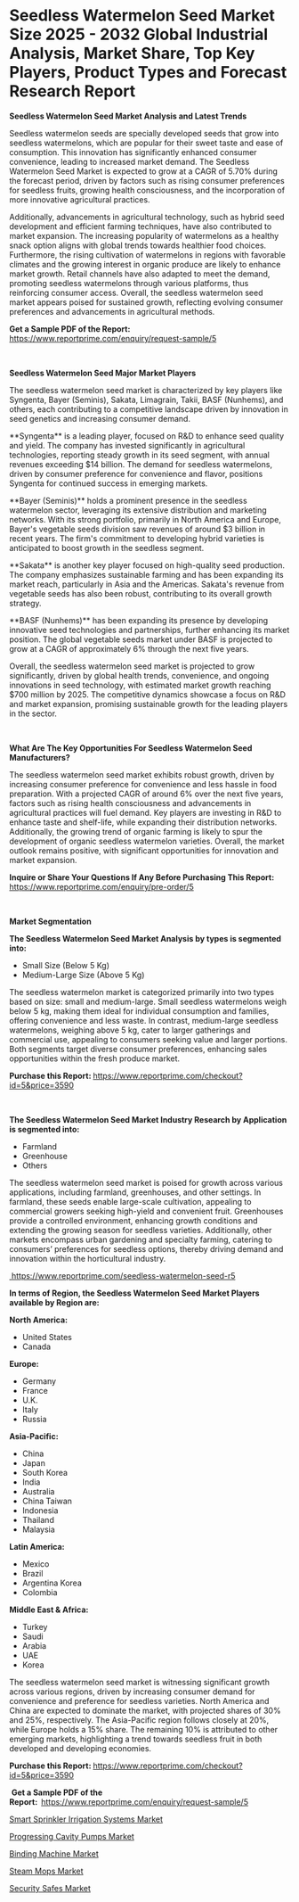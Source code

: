 <p><h1>Seedless Watermelon Seed Market Size 2025 - 2032 Global Industrial Analysis, Market Share, Top Key Players, Product Types and Forecast Research Report</h1></p><p><strong>Seedless Watermelon Seed Market Analysis and Latest Trends</strong></p>
<p><p>Seedless watermelon seeds are specially developed seeds that grow into seedless watermelons, which are popular for their sweet taste and ease of consumption. This innovation has significantly enhanced consumer convenience, leading to increased market demand. The Seedless Watermelon Seed Market is expected to grow at a CAGR of 5.70% during the forecast period, driven by factors such as rising consumer preferences for seedless fruits, growing health consciousness, and the incorporation of more innovative agricultural practices.</p><p>Additionally, advancements in agricultural technology, such as hybrid seed development and efficient farming techniques, have also contributed to market expansion. The increasing popularity of watermelons as a healthy snack option aligns with global trends towards healthier food choices. Furthermore, the rising cultivation of watermelons in regions with favorable climates and the growing interest in organic produce are likely to enhance market growth. Retail channels have also adapted to meet the demand, promoting seedless watermelons through various platforms, thus reinforcing consumer access. Overall, the seedless watermelon seed market appears poised for sustained growth, reflecting evolving consumer preferences and advancements in agricultural methods.</p></p>
<p><strong>Get a Sample PDF of the Report:&nbsp;</strong> <a href="https://www.reportprime.com/enquiry/request-sample/5?utm_campaign=2886&utm_medium=2&utm_source=Github&utm_content=ia&utm_term=17032025&utm_id=seedless-watermelon-seed">https://www.reportprime.com/enquiry/request-sample/5</a></p>
<p>&nbsp;</p>
<p><strong>Seedless Watermelon Seed Major Market Players</strong></p>
<p><p>The seedless watermelon seed market is characterized by key players like Syngenta, Bayer (Seminis), Sakata, Limagrain, Takii, BASF (Nunhems), and others, each contributing to a competitive landscape driven by innovation in seed genetics and increasing consumer demand. </p><p>**Syngenta** is a leading player, focused on R&D to enhance seed quality and yield. The company has invested significantly in agricultural technologies, reporting steady growth in its seed segment, with annual revenues exceeding $14 billion. The demand for seedless watermelons, driven by consumer preference for convenience and flavor, positions Syngenta for continued success in emerging markets.</p><p>**Bayer (Seminis)** holds a prominent presence in the seedless watermelon sector, leveraging its extensive distribution and marketing networks. With its strong portfolio, primarily in North America and Europe, Bayer's vegetable seeds division saw revenues of around $3 billion in recent years. The firm's commitment to developing hybrid varieties is anticipated to boost growth in the seedless segment.</p><p>**Sakata** is another key player focused on high-quality seed production. The company emphasizes sustainable farming and has been expanding its market reach, particularly in Asia and the Americas. Sakata's revenue from vegetable seeds has also been robust, contributing to its overall growth strategy.</p><p>**BASF (Nunhems)** has been expanding its presence by developing innovative seed technologies and partnerships, further enhancing its market position. The global vegetable seeds market under BASF is projected to grow at a CAGR of approximately 6% through the next five years.</p><p>Overall, the seedless watermelon seed market is projected to grow significantly, driven by global health trends, convenience, and ongoing innovations in seed technology, with estimated market growth reaching $700 million by 2025. The competitive dynamics showcase a focus on R&D and market expansion, promising sustainable growth for the leading players in the sector.</p></p>
<p>&nbsp;</p>
<p><strong>What Are The Key Opportunities For Seedless Watermelon Seed Manufacturers?</strong></p>
<p><p>The seedless watermelon seed market exhibits robust growth, driven by increasing consumer preference for convenience and less hassle in food preparation. With a projected CAGR of around 6% over the next five years, factors such as rising health consciousness and advancements in agricultural practices will fuel demand. Key players are investing in R&D to enhance taste and shelf-life, while expanding their distribution networks. Additionally, the growing trend of organic farming is likely to spur the development of organic seedless watermelon varieties. Overall, the market outlook remains positive, with significant opportunities for innovation and market expansion.</p></p>
<p><strong>Inquire or Share Your Questions If Any Before Purchasing This Report:</strong> <a href="https://www.reportprime.com/enquiry/pre-order/5?utm_campaign=2886&utm_medium=2&utm_source=Github&utm_content=ia&utm_term=17032025&utm_id=seedless-watermelon-seed">https://www.reportprime.com/enquiry/pre-order/5</a></p>
<p>&nbsp;</p>
<p><strong>Market Segmentation</strong></p>
<p><strong>The Seedless Watermelon Seed Market Analysis by types is segmented into:</strong></p>
<p><ul><li>Small Size (Below 5 Kg)</li><li>Medium-Large Size (Above 5 Kg)</li></ul></p>
<p><p>The seedless watermelon market is categorized primarily into two types based on size: small and medium-large. Small seedless watermelons weigh below 5 kg, making them ideal for individual consumption and families, offering convenience and less waste. In contrast, medium-large seedless watermelons, weighing above 5 kg, cater to larger gatherings and commercial use, appealing to consumers seeking value and larger portions. Both segments target diverse consumer preferences, enhancing sales opportunities within the fresh produce market.</p></p>
<p><strong>Purchase this Report:&nbsp;</strong><a href="https://www.reportprime.com/checkout?id=5&price=3590&utm_campaign=2886&utm_medium=2&utm_source=Github&utm_content=ia&utm_term=17032025&utm_id=seedless-watermelon-seed">https://www.reportprime.com/checkout?id=5&price=3590</a></p>
<p>&nbsp;</p>
<p><strong>The Seedless Watermelon Seed Market Industry Research by Application is segmented into:</strong></p>
<p><ul><li>Farmland</li><li>Greenhouse</li><li>Others</li></ul></p>
<p><p>The seedless watermelon seed market is poised for growth across various applications, including farmland, greenhouses, and other settings. In farmland, these seeds enable large-scale cultivation, appealing to commercial growers seeking high-yield and convenient fruit. Greenhouses provide a controlled environment, enhancing growth conditions and extending the growing season for seedless varieties. Additionally, other markets encompass urban gardening and specialty farming, catering to consumers’ preferences for seedless options, thereby driving demand and innovation within the horticultural industry.</p></p>
<p><a href="https://www.reportprime.com/seedless-watermelon-seed-r5?utm_campaign=2886&utm_medium=2&utm_source=Github&utm_content=ia&utm_term=17032025&utm_id=seedless-watermelon-seed">&nbsp;https://www.reportprime.com/seedless-watermelon-seed-r5</a></p>
<p><strong>In terms of Region, the Seedless Watermelon Seed Market Players available by Region are:</strong></p>
<p>
    <p> <strong> North America: </strong>
        <ul>
            <li>United States</li>
            <li>Canada</li>
        </ul>
        </p> 
    <p> <strong> Europe: </strong>
        <ul>
            <li>Germany</li>
            <li>France</li>
            <li>U.K.</li>
            <li>Italy</li>
            <li>Russia</li>
        </ul>
        </p> 
    <p> <strong> Asia-Pacific: </strong>
        <ul>
            <li>China</li>
            <li>Japan</li>
            <li>South Korea</li>
            <li>India</li>
            <li>Australia</li>
            <li>China Taiwan</li>
            <li>Indonesia</li>
            <li>Thailand</li>
            <li>Malaysia</li>
        </ul>
        </p> 
    <p> <strong> Latin America: </strong>
        <ul>
            <li>Mexico</li>
            <li>Brazil</li>
            <li>Argentina Korea</li>
            <li>Colombia</li>
        </ul>
        </p> 
    <p> <strong> Middle East & Africa: </strong>
        <ul>
            <li>Turkey</li>
            <li>Saudi</li>
            <li>Arabia</li>
            <li>UAE</li>
            <li>Korea</li>
        </ul>
    </p>
    </p>
<p><p>The seedless watermelon seed market is witnessing significant growth across various regions, driven by increasing consumer demand for convenience and preference for seedless varieties. North America and China are expected to dominate the market, with projected shares of 30% and 25%, respectively. The Asia-Pacific region follows closely at 20%, while Europe holds a 15% share. The remaining 10% is attributed to other emerging markets, highlighting a trend towards seedless fruit in both developed and developing economies.</p></p>
<p><strong>Purchase this Report: </strong><a href="https://www.reportprime.com/checkout?id=5&price=3590&utm_campaign=2886&utm_medium=2&utm_source=Github&utm_content=ia&utm_term=17032025&utm_id=seedless-watermelon-seed">https://www.reportprime.com/checkout?id=5&price=3590</a></p>
<p>&nbsp;<strong>Get a Sample PDF of the Report:&nbsp;&nbsp;</strong><a href="https://www.reportprime.com/enquiry/request-sample/5?utm_campaign=2886&utm_medium=2&utm_source=Github&utm_content=ia&utm_term=17032025&utm_id=seedless-watermelon-seed">https://www.reportprime.com/enquiry/request-sample/5</a></p>
<p><strong></strong></p>
<p><p><a href="https://github.com/tszkintruca/Market-Research-Report-List-1/blob/main/smart-sprinkler-irrigation-systems-market.md?utm_campaign=2886&utm_medium=2&utm_source=Github&utm_content=ia&utm_term=17032025&utm_id=seedless-watermelon-seed">Smart Sprinkler Irrigation Systems Market</a></p><p><a href="https://www.linkedin.com/pulse/extensive-study-global-progressing-cavity-pumps-market-yliwc?utm_campaign=2886&utm_medium=2&utm_source=Github&utm_content=ia&utm_term=17032025&utm_id=seedless-watermelon-seed">Progressing Cavity Pumps Market</a></p><p><a href="https://www.linkedin.com/pulse/binding-machine-market-essentials-key-players-demand-drivers-c9yyc?utm_campaign=2886&utm_medium=2&utm_source=Github&utm_content=ia&utm_term=17032025&utm_id=seedless-watermelon-seed">Binding Machine Market</a></p><p><a href="https://www.linkedin.com/pulse/market-report-covering-steam-mopsmarket-share-development-hpbpc?utm_campaign=2886&utm_medium=2&utm_source=Github&utm_content=ia&utm_term=17032025&utm_id=seedless-watermelon-seed">Steam Mops Market</a></p><p><a href="https://www.linkedin.com/pulse/rising-trends-security-safes-market-projected-growth-119-cagr-oycfc?utm_campaign=2886&utm_medium=2&utm_source=Github&utm_content=ia&utm_term=17032025&utm_id=seedless-watermelon-seed">Security Safes Market</a></p></p>
